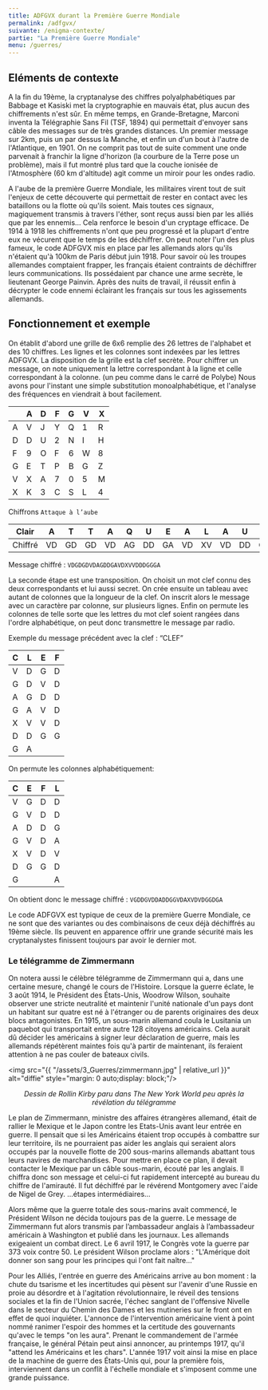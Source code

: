 ```yaml
---
title: ADFGVX durant la Première Guerre Mondiale
permalink: /adfgvx/
suivante: /enigma-contexte/
partie: "La Première Guerre Mondiale"
menu: /guerres/
---
```


## Eléments de contexte

A la fin du 19ème, la cryptanalyse des chiffres polyalphabétiques par Babbage et Kasiski met la cryptographie en mauvais état, plus aucun des chiffrements n'est sûr.
En même temps, en Grande-Bretagne, Marconi inventa la Télégraphie Sans Fil (TSF, 1894) qui permettait d'envoyer sans câble des messages sur de très grandes distances. Un premier message sur 2km, puis un par dessus la Manche, et enfin un d'un bout à l'autre de l'Atlantique, en 1901. On ne comprit pas tout de suite comment une onde parvenait à franchir la ligne d'horizon (la courbure de la Terre pose un problème), mais il fut montré plus tard que la couche ionisée de l'Atmosphère (60 km d'altitude) agit comme un miroir pour les ondes radio.

A l'aube de la première Guerre Mondiale, les militaires virent tout de suit l'enjeux de cette découverte qui permettait de rester en contact avec les bataillons ou la flotte où qu'ils soient. Mais toutes ces signaux, magiquement transmis à travers l'éther, sont reçus aussi bien par les alliés que par les ennemis… Cela renforce le besoin d'un cryptage efficace.
De 1914 à 1918 les chiffrements n'ont que peu progressé et la plupart d'entre eux ne vécurent que le temps de les déchiffrer. On peut noter l'un des plus fameux, le code ADFGVX mis en place par les allemands alors qu'ils n'étaient qu'à 100km de Paris début juin 1918. Pour savoir où les troupes allemandes comptaient frapper, les français étaient contraints de déchiffrer leurs communications. Ils possédaient par chance une arme secrète, le lieutenant George Painvin. Après des nuits de travail, il réussit enfin à décrypter le code ennemi éclairant les français sur tous les agissements allemands.

## Fonctionnement et exemple

On établit d'abord une grille de 6x6 remplie des 26 lettres de l'alphabet et des 10 chiffres. Les lignes et les colonnes sont indexées par les lettres ADFGVX. La disposition de la grille est la clef secrète. Pour chiffrer un message, on note uniquement la lettre correspondant à la ligne et celle correspondant à la colonne. (un peu comme dans le carré de Polybe) Nous avons pour l'instant une simple substitution monoalphabétique, et l'analyse des fréquences en viendrait à bout facilement.

|   | A | D | F | G | V | X |
|---|---|---|---|:-:|---|---|
| A | V | J | Y | Q | 1 | R |
| D | D | U | 2 | N | I | H |
| F | 9 | O | F | 6 | W | 8 |
| G | E | T | P | B | G | Z |
| V | X | A | 7 | 0 | 5 | M |
| X | K | 3 | C | S | L | 4 |


Chiffrons `Attaque à l’aube`

| Clair   | A  | T  | T  |  A | Q  | U  | E  | A  | L  | A  | U  | B  | E  |
|---------|----|----|----|:--:|----|----|----|----|----|----|----|----|----|
| Chiffré | VD | GD | GD | VD | AG | DD | GA | VD | XV | VD | DD | GG | GA |

Message chiffré : `VDGDGDVDAGDDGAVDXVVDDDGGGA`

La seconde étape est une transposition. On choisit un mot clef connu des deux correspondants et lui aussi secret.  On crée ensuite un tableau avec autant de colonnes que la longueur de la clef. On inscrit alors le message avec un caractère par colonne, sur plusieurs lignes. Enfin on permute les colonnes de telle sorte que les lettres du mot clef soient rangées dans l'ordre alphabétique, on peut donc transmettre le message par radio.

Exemple du message précédent avec la clef : “CLEF”

| C | L | E | F |
|---|---|---|---|
| V | D | G | D |
| G | D | V | D |
| A | G | D | D |
| G | A | V | D |
| X | V | V | D |
| D | D | G | G |
| G | A |   |   |

On permute les colonnes alphabétiquement:

| C | E | F | L |
|---|---|---|---|
| V | G | D | D |
| G | V | D | D |
| A | D | D | G |
| G | V | D | A |
| X | V | D | V |
| D | G | G | D |
| G |   |   | A |


On obtient donc le message chiffré : `VGDDGVDDADDGGVDAXVDVDGGDGA`

Le code ADFGVX est typique de ceux de la première Guerre Mondiale, ce ne sont que des variantes ou des combinaisons de ceux déjà déchiffrés au 19ème siècle. Ils peuvent en apparence offrir une grande sécurité mais les cryptanalystes finissent toujours par avoir le dernier mot.

### Le télégramme de Zimmermann

On notera aussi le célèbre télégramme de Zimmermann qui a, dans une certaine mesure, changé le cours de l'Histoire. Lorsque la guerre éclate, le 3 août 1914, le Président des États-Unis, Woodrow Wilson, souhaite observer une stricte neutralité et maintenir l'unité nationale d'un pays dont un habitant sur quatre est né à l'étranger ou de parents originaires des deux blocs antagonistes. En 1915, un sous-marin allemand coula le Lusitania un paquebot qui transportait entre autre 128 citoyens américains. Cela aurait dû décider les américains à signer leur déclaration de guerre, mais les allemands répétèrent maintes fois qu'à partir de maintenant, ils feraient attention à ne pas couler de bateaux civils.

<img src="{{ "/assets/3_Guerres/zimmermann.jpg" | relative_url }}" alt="diffie" style="margin: 0 auto;display: block;"/>
<p align="center"> <em> Dessin de Rollin Kirby paru dans The New York World peu après la révélation du télégramme </em> </p>

Le plan de Zimmermann, ministre des affaires étrangères allemand, était de rallier le Mexique et le Japon contre les Etats-Unis avant leur entrée en guerre. Il pensait que si les Américains étaient trop occupés à combattre sur leur territoire, ils ne pourraient pas aider les anglais qui seraient alors occupés par la nouvelle flotte de 200 sous-marins allemands abattant tous leurs navires de marchandises. Pour mettre en place ce plan, il devait contacter le Mexique par un câble sous-marin, écouté par les anglais. Il chiffra donc son message et celui-ci fut rapidement intercepté au bureau du chiffre de l'amirauté. Il fut déchiffré par le révérend Montgomery avec l'aide de Nigel de Grey. ...étapes intermédiaires…

Alors même que la guerre totale des sous-marins avait commencé, le Président Wilson ne décida toujours pas de la guerre. Le message de Zimmermann fut alors transmis par l’ambassadeur anglais à l’ambassadeur américain à Washington et publié dans les journaux. Les allemands exigeaient un combat direct. Le 6 avril 1917, le Congrès vote la guerre par 373 voix contre 50. Le président Wilson proclame alors : "L'Amérique doit donner son sang pour les principes qui l'ont fait naître..."

Pour les Alliés, I'entrée en guerre des Américains arrive au bon moment : la chute du tsarisme et les incertitudes qui pèsent sur l'avenir d'une Russie en proie au désordre et à l'agitation révolutionnaire, le réveil des tensions sociales et la fin de l'Union sacrée, l'échec sanglant de l'offensive Nivelle dans le secteur du Chemin des Dames et les mutineries sur le front ont en effet de quoi inquiéter. L'annonce de l'intervention américaine vient à point nommé ranimer l'espoir des hommes et la certitude des gouvernants qu'avec le temps "on les aura". Prenant le commandement de l'armée française, le général Pétain peut ainsi annoncer, au printemps 1917, qu'il "attend les Américains et les chars". L'année 1917 voit ainsi la mise en place de la machine de guerre des États-Unis qui, pour la première fois, interviennent dans un conflit à l'échelle mondiale et s'imposent comme une grande puissance.
